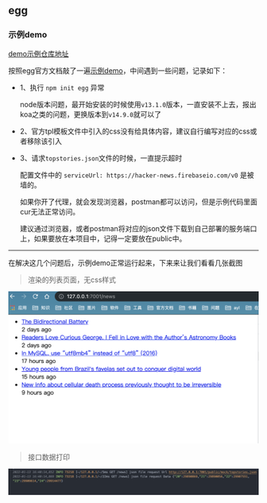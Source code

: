 

## egg

### 示例demo

[demo示例仓库地址](https://github.com/sneptune-love/egg-admin)

按照egg官方文档敲了一遍[示例demo](https://eggjs.org/zh-cn/intro/quickstart.html)，中间遇到一些问题，记录如下：

- 1、执行 `npm init egg` 异常

  node版本问题，最开始安装的时候使用`v13.1.0`版本，一直安装不上去，报出koa之类的问题，更换版本到`v14.9.0`就可以了

- 2、官方tpl模板文件中引入的css没有给具体内容，建议自行编写对应的css或者移除该引入

- 3、请求`topstories.json`文件的时候，一直提示超时

  配置文件中的 `serviceUrl: https://hacker-news.firebaseio.com/v0` 是被墙的。

  如果你开了代理，就会发现浏览器，postman都可以访问，但是示例代码里面cur无法正常访问。

  建议通过浏览器，或者postman将对应的json文件下载到自己部署的服务端口上，如果要放在本项目中，记得一定要放在public中。

---

在解决这几个问题后，示例demo正常运行起来，下来来让我们看看几张截图


> 渲染的列表页面，无css样式

<img alt="图 1" src="../../../static/screenshot/1642063354784.png" width="600" />

> 接口数据打印

<img alt="图 2" src="../../../static/screenshot/1642063398930.png" width="600" />  




